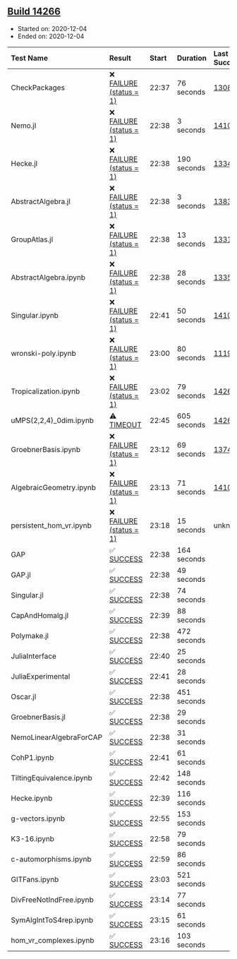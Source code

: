 ## [Build 14266](https://oscarci.mathematik.uni-kl.de/job/oscar/14266/)

* Started on: 2020-12-04
* Ended on: 2020-12-04

| Test Name    | Result | Start | Duration | Last Success | First Failure |
|:-------------|:-------|:------|:---------|:-------------|:--------------|
| CheckPackages | ❌ [FAILURE (status = 1)](https://oscarci.mathematik.uni-kl.de/job/oscar/14266/artifact/logs/build-14266/CheckPackages.log) | 22:37 | 76 seconds | [13085](https://oscarci.mathematik.uni-kl.de/job/oscar/13085/) | [13086](https://oscarci.mathematik.uni-kl.de/job/oscar/13086/) |
| Nemo.jl | ❌ [FAILURE (status = 1)](https://oscarci.mathematik.uni-kl.de/job/oscar/14266/artifact/logs/build-14266/Nemo.jl.log) | 22:38 | 3 seconds | [14101](https://oscarci.mathematik.uni-kl.de/job/oscar/14101/) | [14102](https://oscarci.mathematik.uni-kl.de/job/oscar/14102/) |
| Hecke.jl | ❌ [FAILURE (status = 1)](https://oscarci.mathematik.uni-kl.de/job/oscar/14266/artifact/logs/build-14266/Hecke.jl.log) | 22:38 | 190 seconds | [13341](https://oscarci.mathematik.uni-kl.de/job/oscar/13341/) | [13342](https://oscarci.mathematik.uni-kl.de/job/oscar/13342/) |
| AbstractAlgebra.jl | ❌ [FAILURE (status = 1)](https://oscarci.mathematik.uni-kl.de/job/oscar/14266/artifact/logs/build-14266/AbstractAlgebra.jl.log) | 22:38 | 3 seconds | [13837](https://oscarci.mathematik.uni-kl.de/job/oscar/13837/) | [13838](https://oscarci.mathematik.uni-kl.de/job/oscar/13838/) |
| GroupAtlas.jl | ❌ [FAILURE (status = 1)](https://oscarci.mathematik.uni-kl.de/job/oscar/14266/artifact/logs/build-14266/GroupAtlas.jl.log) | 22:38 | 13 seconds | [13311](https://oscarci.mathematik.uni-kl.de/job/oscar/13311/) | [13312](https://oscarci.mathematik.uni-kl.de/job/oscar/13312/) |
| AbstractAlgebra.ipynb | ❌ [FAILURE (status = 1)](https://oscarci.mathematik.uni-kl.de/job/oscar/14266/artifact/logs/build-14266/AbstractAlgebra.ipynb.log) | 22:38 | 28 seconds | [13355](https://oscarci.mathematik.uni-kl.de/job/oscar/13355/) | [13356](https://oscarci.mathematik.uni-kl.de/job/oscar/13356/) |
| Singular.ipynb | ❌ [FAILURE (status = 1)](https://oscarci.mathematik.uni-kl.de/job/oscar/14266/artifact/logs/build-14266/Singular.ipynb.log) | 22:41 | 50 seconds | [14101](https://oscarci.mathematik.uni-kl.de/job/oscar/14101/) | [14102](https://oscarci.mathematik.uni-kl.de/job/oscar/14102/) |
| wronski-poly.ipynb | ❌ [FAILURE (status = 1)](https://oscarci.mathematik.uni-kl.de/job/oscar/14266/artifact/logs/build-14266/wronski-poly.ipynb.log) | 23:00 | 80 seconds | [11192](https://oscarci.mathematik.uni-kl.de/job/oscar/11192/) | [11193](https://oscarci.mathematik.uni-kl.de/job/oscar/11193/) |
| Tropicalization.ipynb | ❌ [FAILURE (status = 1)](https://oscarci.mathematik.uni-kl.de/job/oscar/14266/artifact/logs/build-14266/Tropicalization.ipynb.log) | 23:02 | 79 seconds | [14265](https://oscarci.mathematik.uni-kl.de/job/oscar/14265/) | [14266](https://oscarci.mathematik.uni-kl.de/job/oscar/14266/) |
| uMPS(2,2,4)_0dim.ipynb | ⚠ [TIMEOUT](https://oscarci.mathematik.uni-kl.de/job/oscar/14266/artifact/logs/build-14266/uMPS-2-2-4-_0dim.ipynb.log) | 22:45 | 605 seconds | [14265](https://oscarci.mathematik.uni-kl.de/job/oscar/14265/) | [14266](https://oscarci.mathematik.uni-kl.de/job/oscar/14266/) |
| GroebnerBasis.ipynb | ❌ [FAILURE (status = 1)](https://oscarci.mathematik.uni-kl.de/job/oscar/14266/artifact/logs/build-14266/GroebnerBasis.ipynb.log) | 23:12 | 69 seconds | [13748](https://oscarci.mathematik.uni-kl.de/job/oscar/13748/) | [13749](https://oscarci.mathematik.uni-kl.de/job/oscar/13749/) |
| AlgebraicGeometry.ipynb | ❌ [FAILURE (status = 1)](https://oscarci.mathematik.uni-kl.de/job/oscar/14266/artifact/logs/build-14266/AlgebraicGeometry.ipynb.log) | 23:13 | 71 seconds | [14101](https://oscarci.mathematik.uni-kl.de/job/oscar/14101/) | [14102](https://oscarci.mathematik.uni-kl.de/job/oscar/14102/) |
| persistent_hom_vr.ipynb | ❌ [FAILURE (status = 1)](https://oscarci.mathematik.uni-kl.de/job/oscar/14266/artifact/logs/build-14266/persistent_hom_vr.ipynb.log) | 23:18 | 15 seconds | unknown | unknown |
| GAP | ✅ [SUCCESS](https://oscarci.mathematik.uni-kl.de/job/oscar/14266/artifact/logs/build-14266/GAP.log) | 22:38 | 164 seconds |  |  |
| GAP.jl | ✅ [SUCCESS](https://oscarci.mathematik.uni-kl.de/job/oscar/14266/artifact/logs/build-14266/GAP.jl.log) | 22:38 | 49 seconds |  |  |
| Singular.jl | ✅ [SUCCESS](https://oscarci.mathematik.uni-kl.de/job/oscar/14266/artifact/logs/build-14266/Singular.jl.log) | 22:38 | 74 seconds |  |  |
| CapAndHomalg.jl | ✅ [SUCCESS](https://oscarci.mathematik.uni-kl.de/job/oscar/14266/artifact/logs/build-14266/CapAndHomalg.jl.log) | 22:39 | 88 seconds |  |  |
| Polymake.jl | ✅ [SUCCESS](https://oscarci.mathematik.uni-kl.de/job/oscar/14266/artifact/logs/build-14266/Polymake.jl.log) | 22:38 | 472 seconds |  |  |
| JuliaInterface | ✅ [SUCCESS](https://oscarci.mathematik.uni-kl.de/job/oscar/14266/artifact/logs/build-14266/JuliaInterface.log) | 22:40 | 25 seconds |  |  |
| JuliaExperimental | ✅ [SUCCESS](https://oscarci.mathematik.uni-kl.de/job/oscar/14266/artifact/logs/build-14266/JuliaExperimental.log) | 22:41 | 28 seconds |  |  |
| Oscar.jl | ✅ [SUCCESS](https://oscarci.mathematik.uni-kl.de/job/oscar/14266/artifact/logs/build-14266/Oscar.jl.log) | 22:38 | 451 seconds |  |  |
| GroebnerBasis.jl | ✅ [SUCCESS](https://oscarci.mathematik.uni-kl.de/job/oscar/14266/artifact/logs/build-14266/GroebnerBasis.jl.log) | 22:38 | 29 seconds |  |  |
| NemoLinearAlgebraForCAP | ✅ [SUCCESS](https://oscarci.mathematik.uni-kl.de/job/oscar/14266/artifact/logs/build-14266/NemoLinearAlgebraForCAP.log) | 22:38 | 31 seconds |  |  |
| CohP1.ipynb | ✅ [SUCCESS](https://oscarci.mathematik.uni-kl.de/job/oscar/14266/artifact/logs/build-14266/CohP1.ipynb.log) | 22:41 | 61 seconds |  |  |
| TiltingEquivalence.ipynb | ✅ [SUCCESS](https://oscarci.mathematik.uni-kl.de/job/oscar/14266/artifact/logs/build-14266/TiltingEquivalence.ipynb.log) | 22:42 | 148 seconds |  |  |
| Hecke.ipynb | ✅ [SUCCESS](https://oscarci.mathematik.uni-kl.de/job/oscar/14266/artifact/logs/build-14266/Hecke.ipynb.log) | 22:39 | 116 seconds |  |  |
| g-vectors.ipynb | ✅ [SUCCESS](https://oscarci.mathematik.uni-kl.de/job/oscar/14266/artifact/logs/build-14266/g-vectors.ipynb.log) | 22:55 | 153 seconds |  |  |
| K3-16.ipynb | ✅ [SUCCESS](https://oscarci.mathematik.uni-kl.de/job/oscar/14266/artifact/logs/build-14266/K3-16.ipynb.log) | 22:58 | 79 seconds |  |  |
| c-automorphisms.ipynb | ✅ [SUCCESS](https://oscarci.mathematik.uni-kl.de/job/oscar/14266/artifact/logs/build-14266/c-automorphisms.ipynb.log) | 22:59 | 86 seconds |  |  |
| GITFans.ipynb | ✅ [SUCCESS](https://oscarci.mathematik.uni-kl.de/job/oscar/14266/artifact/logs/build-14266/GITFans.ipynb.log) | 23:03 | 521 seconds |  |  |
| DivFreeNotIndFree.ipynb | ✅ [SUCCESS](https://oscarci.mathematik.uni-kl.de/job/oscar/14266/artifact/logs/build-14266/DivFreeNotIndFree.ipynb.log) | 23:14 | 77 seconds |  |  |
| SymAlgIntToS4rep.ipynb | ✅ [SUCCESS](https://oscarci.mathematik.uni-kl.de/job/oscar/14266/artifact/logs/build-14266/SymAlgIntToS4rep.ipynb.log) | 23:15 | 61 seconds |  |  |
| hom_vr_complexes.ipynb | ✅ [SUCCESS](https://oscarci.mathematik.uni-kl.de/job/oscar/14266/artifact/logs/build-14266/hom_vr_complexes.ipynb.log) | 23:16 | 103 seconds |  |  |
